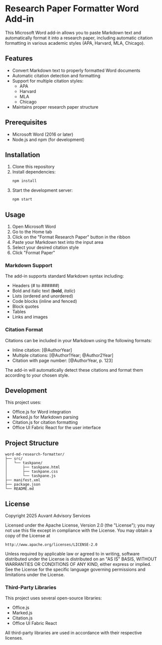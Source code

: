 # Research Paper Formatter Word Add-in

This Microsoft Word add-in allows you to paste Markdown text and automatically format it into a research paper, including automatic citation formatting in various academic styles (APA, Harvard, MLA, Chicago).

## Features

- Convert Markdown text to properly formatted Word documents
- Automatic citation detection and formatting
- Support for multiple citation styles:
  - APA
  - Harvard
  - MLA
  - Chicago
- Maintains proper research paper structure

## Prerequisites

- Microsoft Word (2016 or later)
- Node.js and npm (for development)

## Installation

1. Clone this repository
2. Install dependencies:
   ```bash
   npm install
   ```
3. Start the development server:
   ```bash
   npm start
   ```

## Usage

1. Open Microsoft Word
2. Go to the Home tab
3. Click on the "Format Research Paper" button in the ribbon
4. Paste your Markdown text into the input area
5. Select your desired citation style
6. Click "Format Paper"

### Markdown Support

The add-in supports standard Markdown syntax including:
- Headers (# to ######)
- Bold and italic text (**bold**, *italic*)
- Lists (ordered and unordered)
- Code blocks (inline and fenced)
- Block quotes
- Tables
- Links and images

### Citation Format

Citations can be included in your Markdown using the following formats:
- Inline citation: [@AuthorYear]
- Multiple citations: [@Author1Year; @Author2Year]
- Citation with page number: [@AuthorYear, p. 123]

The add-in will automatically detect these citations and format them according to your chosen style.

## Development

This project uses:
- Office.js for Word integration
- Marked.js for Markdown parsing
- Citation.js for citation formatting
- Office UI Fabric React for the user interface

## Project Structure

```
word-md-research-formatter/
├── src/
│   └── taskpane/
│       ├── taskpane.html
│       ├── taskpane.css
│       └── taskpane.js
├── manifest.xml
├── package.json
└── README.md
```

## License

Copyright 2025 Auvant Advisory Services

Licensed under the Apache License, Version 2.0 (the "License");
you may not use this file except in compliance with the License.
You may obtain a copy of the License at

    http://www.apache.org/licenses/LICENSE-2.0

Unless required by applicable law or agreed to in writing, software
distributed under the License is distributed on an "AS IS" BASIS,
WITHOUT WARRANTIES OR CONDITIONS OF ANY KIND, either express or implied.
See the License for the specific language governing permissions and
limitations under the License.

### Third-Party Libraries

This project uses several open-source libraries:
- Office.js
- Marked.js
- Citation.js
- Office UI Fabric React

All third-party libraries are used in accordance with their respective licenses.

